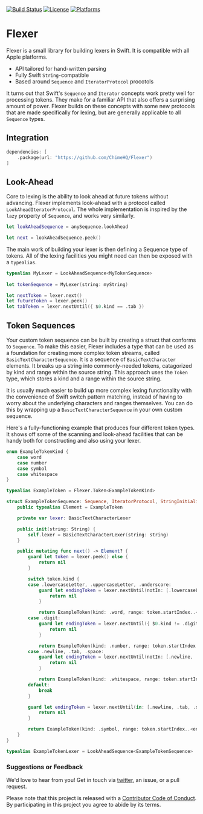 [![Build Status][build status badge]][build status]
[![License][license badge]][license]
[![Platforms][platforms badge]][platforms]

# Flexer

Flexer is a small library for building lexers in Swift. It is compatible with all Apple platforms.

- API tailored for hand-written parsing
- Fully Swift `String`-compatible
- Based around `Sequence` and `IteratorProtocol` procotols

It turns out that Swift's `Sequence` and `Iterator` concepts work pretty well for processing tokens. They make for a familiar API that also offers a surprising amount of power. Flexer builds on these concepts with some new protocols that are made specifically for lexing, but are generally applicable to all `Sequence` types.

## Integration

```swift
dependencies: [
    .package(url: "https://github.com/ChimeHQ/Flexer")
]
```

## Look-Ahead

Core to lexing is the ability to look ahead at future tokens without advancing. Flexer implements look-ahead with a protocol called `LookAheadIteratorProtocol`. The whole implementation is inspired by the `lazy` property of `Sequence`, and works very similarly.

```swift
let lookAheadSequence = anySequence.lookAhead

let next = lookAheadSequence.peek()
```

The main work of building your lexer is then defining a Sequence type of tokens. All of the lexing facilities you might need can then be exposed with a `typealias`.

```swift
typealias MyLexer = LookAheadSequence<MyTokenSequence>
  
let tokenSequence = MyLexer(string: myString)

let nextToken = lexer.next()
let futureToken = lexer.peek()
let tabToken = lexer.nextUntil({ $0.kind == .tab })
```

## Token Sequences

Your custom token sequence can be built by creating a struct that conforms to `Sequence`. To make this easier, Flexer includes a type that can be used as a foundation for creating more complex token streams, called `BasicTextCharacterSequence`. It is a sequence of `BasicTextCharacter` elements. It breaks up a string into commonly-needed tokens, catagorized by kind and range within the source string. This approach uses the `Token` type, which stores a kind and a range within the source string.

It is usually much easier to build up more complex lexing functionality with the convenience of Swift switch pattern matching, instead of having to worry about the underlying characters and ranges themselves. You can do this by wrapping up a `BasicTextCharacterSequence` in your own custom sequence.

Here's a fully-functioning example that produces four different token types. It shows off some of the scanning and look-ahead facilities that can be handy both for constructing and also using your lexer.

```swift
enum ExampleTokenKind {
    case word
    case number
    case symbol
    case whitespace
}

typealias ExampleToken = Flexer.Token<ExampleTokenKind>

struct ExampleTokenSequence: Sequence, IteratorProtocol, StringInitializable {
    public typealias Element = ExampleToken

    private var lexer: BasicTextCharacterLexer

    public init(string: String) {
        self.lexer = BasicTextCharacterLexer(string: string)
    }

    public mutating func next() -> Element? {
        guard let token = lexer.peek() else {
            return nil
        }

        switch token.kind {
        case .lowercaseLetter, .uppercaseLetter, .underscore:
            guard let endingToken = lexer.nextUntil(notIn: [.lowercaseLetter, .uppercaseLetter, .underscore, .digit]) else {
                return nil
            }

            return ExampleToken(kind: .word, range: token.startIndex..<endingToken.endIndex)
        case .digit:
            guard let endingToken = lexer.nextUntil({ $0.kind != .digit }) else {
                return nil
            }

            return ExampleToken(kind: .number, range: token.startIndex..<endingToken.endIndex)
        case .newline, .tab, .space:
            guard let endingToken = lexer.nextUntil(notIn: [.newline, .tab, .space]) else {
                return nil
            }

            return ExampleToken(kind: .whitespace, range: token.startIndex..<endingToken.endIndex)
        default:
            break
        }

        guard let endingToken = lexer.nextUntil(in: [.newline, .tab, .space, .lowercaseLetter, .uppercaseLetter, .underscore, .digit]) else {
            return nil
        }

        return ExampleToken(kind: .symbol, range: token.startIndex..<endingToken.endIndex)
    }
}

typealias ExampleTokenLexer = LookAheadSequence<ExampleTokenSequence>
```

### Suggestions or Feedback

We'd love to hear from you! Get in touch via [twitter](https://twitter.com/chimehq), an issue, or a pull request.

Please note that this project is released with a [Contributor Code of Conduct](CODE_OF_CONDUCT.md). By participating in this project you agree to abide by its terms.

[build status]: https://github.com/ChimeHQ/Flexer/actions
[build status badge]: https://github.com/ChimeHQ/Flexer/workflows/CI/badge.svg
[license]: https://opensource.org/licenses/BSD-3-Clause
[license badge]: https://img.shields.io/github/license/ChimeHQ/Flexer
[platforms]: https://swiftpackageindex.com/ChimeHQ/Flexer
[platforms badge]: https://img.shields.io/endpoint?url=https%3A%2F%2Fswiftpackageindex.com%2Fapi%2Fpackages%2FChimeHQ%2FFlexer%2Fbadge%3Ftype%3Dplatforms
